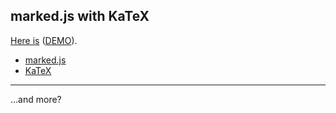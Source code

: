 marked.js with KaTeX
----

[Here is](./marked-with-katex/) ([DEMO](https://sotalbireo.github.io/a-la-carte/marked-with-katex/)).

- [marked.js](https://github.com/chjj/marked)
- [KaTeX](https://github.com/Khan/KaTeX)

---

...and more?
